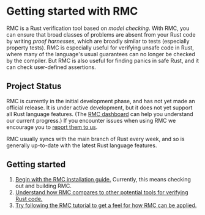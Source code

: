 # Getting started with RMC

RMC is a Rust verification tool based on _model checking_.
With RMC, you can ensure that broad classes of problems are absent from your Rust code by writing _proof harnesses_, which are broadly similar to tests (especially property tests).
RMC is especially useful for verifying unsafe code in Rust, where many of the language's usual guarantees can no longer be checked by the compiler.
But RMC is also useful for finding panics in safe Rust, and it can check user-defined assertions.

## Project Status

RMC is currently in the initial development phase, and has not yet made an official release.
It is under active development, but it does not yet support all Rust language features.
(The [RMC dashboard](./dashboard.md) can help you understand our current progress.)
If you encounter issues when using RMC we encourage you to [report them to us](https://github.com/model-checking/rmc/issues/new/choose).

RMC usually syncs with the main branch of Rust every week, and so is generally up-to-date with the latest Rust language features.

## Getting started

1. [Begin with the RMC installation guide.](./install-guide.md) Currently, this means checking out and building RMC.
2. [Understand how RMC compares to other potential tools for verifying Rust code.](./tool-comparison.md)
3. [Try following the RMC tutorial to get a feel for how RMC can be applied.](./rmc-tutorial.md)
